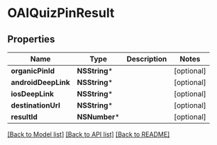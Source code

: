# OAIQuizPinResult

## Properties
Name | Type | Description | Notes
------------ | ------------- | ------------- | -------------
**organicPinId** | **NSString*** |  | [optional] 
**androidDeepLink** | **NSString*** |  | [optional] 
**iosDeepLink** | **NSString*** |  | [optional] 
**destinationUrl** | **NSString*** |  | [optional] 
**resultId** | **NSNumber*** |  | [optional] 

[[Back to Model list]](../README.md#documentation-for-models) [[Back to API list]](../README.md#documentation-for-api-endpoints) [[Back to README]](../README.md)


